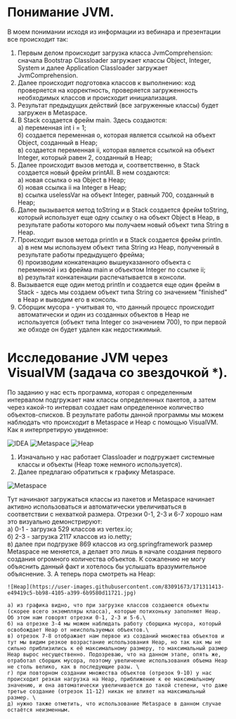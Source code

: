 # Понимание JVM.

В моем понимании исходя из информации из вебинара и презентации все происходит так:

1. Первым делом происходит загрузка класса JvmComprehension: сначала Bootstrap Classloader загружает классы Object, Integer, System и далее Application Classloader загружает JvmComprehension.
2. Далее происходит подготовка классов к выполнению: код проверяется на корректность, проверяется загруженность необходимых классов и происходит инициализация.
3. Результат предыдущих действий (все загруженные классы) будет загружен в Metaspace.
4. В Stack создается фрейм main. Здесь создаются:\
	а) переменная int i = 1;\
	б) создается переменная o, которая является ссылкой на объект Object, созданный в Heap;\
	в) создается переменная ii, которая является ссылкой на объект Integer, который равен 2, созданный в Heap;
5. Далее происходит вызов метода и, соответственно, в Stack создается новый фрейм printAll. В нем создаются:\
	а) новая ссылка o на Object в Heap;\
	б) новая ссылка ii на Integer в Heap;\
	в) ссылка uselessVar на объект Integer, равный 700, созданный в Heap;
6. Далее вызывается метод toString и в Stack создается фрейм toString, который использует еще одну ссылку o на объект Object в Heap, в результате работы которого мы получаем новый объект типа String в Heap.
7. Происходит вызов метода println и в Stack создается фрейм println.\
	а) в нем мы используем объект типа String из Heap, полученный в результате работы предыдущего фрейма;\
	б) производим конкатенацию  вышеуказанного объекта с переменной i из фрейма main и объектом Integer по ссылке ii;\
	в) результат конкатенации распечатывается в консоли.
8. Вызывается еще один метод println и создается еще один фрейм в Stack - здесь мы создаем объект типа String со значением "finished" в Heap и выводим его в консоль.
9. Сборщик мусора - учитывая то, что данный процесс происходит автоматически и один из созданных объектов в Heap не используется (объект типа Integer со значением 700), то при первой же обходе он будет удален как недостижимый.


# Исследование JVM через VisualVM (задача со звездочкой *).

По заданию у нас есть программа, которая с определенным интервалом подгружает нам классы определенных пакетов, а затем через какой-то интервал создает нам определенное количество объектов-списков. В результате работы данной программы мы можем наблюдать что происходит в Metaspace и Heap с помощью VisualVM. \
Как я интерпретирую увиденное:

![IDEA](https://user-images.githubusercontent.com/83091673/171311292-bd80415d-f8c7-4c7f-9a69-be5516f6ca39.jpg)
![Metaspace](https://user-images.githubusercontent.com/83091673/171311371-8bb93c92-b246-46aa-a3f0-11264d80e94a.jpg)
![Heap](https://user-images.githubusercontent.com/83091673/171311413-e49419c5-bb98-4105-a399-6b9580d11721.jpg)

1. Изначально у нас работает Classloader и подгружает системные классы и объекты (Heap тоже немного используется).
2. Далее предлагаю обратиться к графику Metaspace.

  ![Metaspace](https://user-images.githubusercontent.com/83091673/171311371-8bb93c92-b246-46aa-a3f0-11264d80e94a.jpg) 
  
Тут начинают загружаться классы из пакетов и Metaspace начинает активно использоваться и автоматически увеличиваться в соответствии с нехваткой размера. Отрезки 0-1, 2-3 и 6-7 хорошо нам это визуально демонстрируют:\
    а) 0-1 - загрузка 529 классов из vertex.io;\
    б) 2-3 - загрузка 2117 классов из io.netty;\
    в) далее при подгрузке 869 классов из org.springframework размер Metaspace не меняется, а делает это лишь в начале создания первого создания огромного количества объектов. К сожалению не могу объяснить данный факт и хотелось бы услышать вразумительное объяснение.
 3. А теперь пора смотреть на Heap:
 
	![Heap](https://user-images.githubusercontent.com/83091673/171311413-e49419c5-bb98-4105-a399-6b9580d11721.jpg)
	
	а) из графика видно, что при загрузке классов создаеются объекты (скорее всего экземпляры класса), которые потихоньку заполняют Heap. Об этом нам говорят отрезки 0-1, 2-3 и 5-6.\
	б) на отрезке 3-4 мы можем наблюдать работу сборщика мусора, который освобождает Heap от неиспользуемых объектов.\
	в) отрезок 7-8 отображает нам первое из созданий множества объектов и тут мы видим резкое возрастание использования Heap, но так как мы не сильно приблизились к её максимальному размеру, то максимальный размер Heap вырос несущественно. Подозреваю, что на данном этапе, опять же, отработал сборщик мусора, поэтому увеличение использования объема Heap не столь велико, как в последующие разы. \
	г) при повторном создании множества объектов (отрезок 9-10) у нас происходит резкая нагрузка на Heap, приближение к ее максимальному значению, и она автоматически увеличивается до такой степени, что даже третье создание (отрезок 11-12) никак не влияет на максимальный размер. \
	д) нужно также отметить, что использование Metaspace в данном случае остаётся неизменным.

